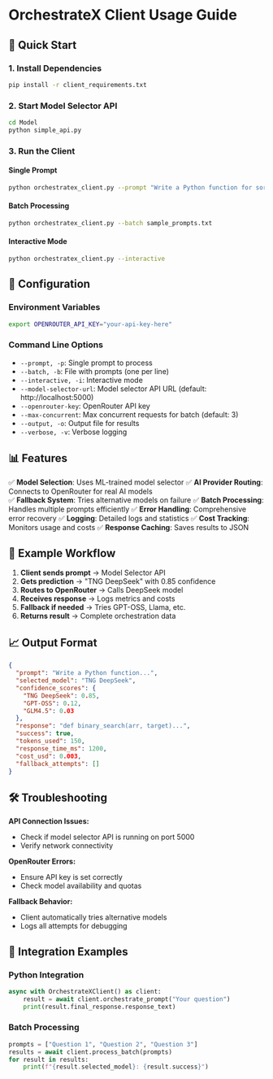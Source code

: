 # OrchestrateX Client Usage Guide

## 🚀 Quick Start

### 1. Install Dependencies
```bash
pip install -r client_requirements.txt
```

### 2. Start Model Selector API
```bash
cd Model
python simple_api.py
```

### 3. Run the Client

#### Single Prompt
```bash
python orchestratex_client.py --prompt "Write a Python function for sorting"
```

#### Batch Processing
```bash
python orchestratex_client.py --batch sample_prompts.txt
```

#### Interactive Mode
```bash
python orchestratex_client.py --interactive
```

## 🔧 Configuration

### Environment Variables
```bash
export OPENROUTER_API_KEY="your-api-key-here"
```

### Command Line Options
- `--prompt, -p`: Single prompt to process
- `--batch, -b`: File with prompts (one per line)
- `--interactive, -i`: Interactive mode
- `--model-selector-url`: Model selector API URL (default: http://localhost:5000)
- `--openrouter-key`: OpenRouter API key
- `--max-concurrent`: Max concurrent requests for batch (default: 3)
- `--output, -o`: Output file for results
- `--verbose, -v`: Verbose logging

## 📊 Features

✅ **Model Selection**: Uses ML-trained model selector
✅ **AI Provider Routing**: Connects to OpenRouter for real AI models  
✅ **Fallback System**: Tries alternative models on failure
✅ **Batch Processing**: Handles multiple prompts efficiently
✅ **Error Handling**: Comprehensive error recovery
✅ **Logging**: Detailed logs and statistics
✅ **Cost Tracking**: Monitors usage and costs
✅ **Response Caching**: Saves results to JSON

## 🎯 Example Workflow

1. **Client sends prompt** → Model Selector API
2. **Gets prediction** → "TNG DeepSeek" with 0.85 confidence
3. **Routes to OpenRouter** → Calls DeepSeek model
4. **Receives response** → Logs metrics and costs
5. **Fallback if needed** → Tries GPT-OSS, Llama, etc.
6. **Returns result** → Complete orchestration data

## 📈 Output Format

```json
{
  "prompt": "Write a Python function...",
  "selected_model": "TNG DeepSeek",
  "confidence_scores": {
    "TNG DeepSeek": 0.85,
    "GPT-OSS": 0.12,
    "GLM4.5": 0.03
  },
  "response": "def binary_search(arr, target)...",
  "success": true,
  "tokens_used": 150,
  "response_time_ms": 1200,
  "cost_usd": 0.003,
  "fallback_attempts": []
}
```

## 🛠 Troubleshooting

**API Connection Issues:**
- Check if model selector API is running on port 5000
- Verify network connectivity

**OpenRouter Errors:**
- Ensure API key is set correctly
- Check model availability and quotas

**Fallback Behavior:**
- Client automatically tries alternative models
- Logs all attempts for debugging

## 🔄 Integration Examples

### Python Integration
```python
async with OrchestrateXClient() as client:
    result = await client.orchestrate_prompt("Your question")
    print(result.final_response.response_text)
```

### Batch Processing
```python
prompts = ["Question 1", "Question 2", "Question 3"]
results = await client.process_batch(prompts)
for result in results:
    print(f"{result.selected_model}: {result.success}")
```
